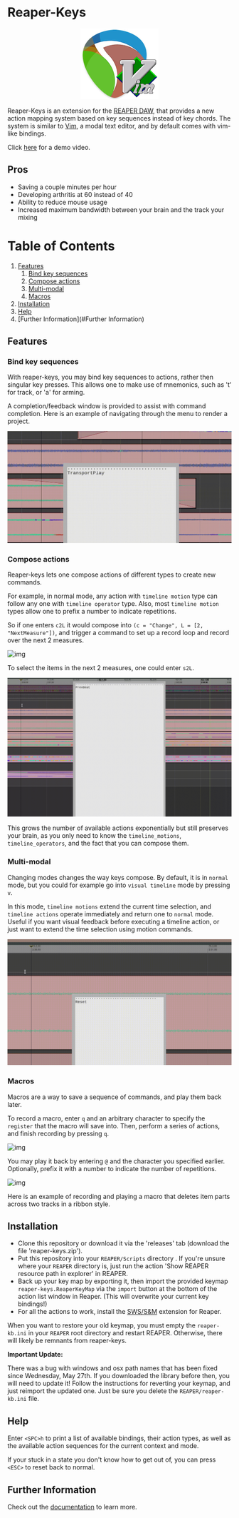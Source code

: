 # Reaper-Keys

<p align="center">
  <img src="img/reaper-keys.png">
</p>

Reaper-Keys is an extension for the [REAPER DAW](https://www.reaper.fm/), that provides a new action
mapping system based on key sequences instead of key chords. The system is
similar to [Vim](https://en.wikipedia.org/wiki/Vim_%28text_editor%29), a modal text editor, and by default comes with vim-like bindings.

Click [here](https://youtu.be/ChuZswEfQuo) for a demo video.

## Pros

- Saving a couple minutes per hour
- Developing arthritis at 60 instead of 40
- Ability to reduce mouse usage
- Increased maximum bandwidth between your brain and the track your mixing

# Table of Contents

  1.  [Features](#Features)
      1.  [Bind key sequences](#Bind-key-sequences)
      2.  [Compose actions](#Compose-actions)
      3.  [Multi-modal](#Multi-modal)
      4.  [Macros](#Macros)
  3.  [Installation](#Installation)
  4.  [Help](#Help)
  5.  [Further Information](#Further Information)


## Features

### Bind key sequences

With reaper-keys, you may bind key sequences to actions, rather then singular
key presses. This allows one to make use of mnemonics, such as 't' for track,
or 'a' for arming.

A completion/feedback window is provided to assist with command completion. Here
is an example of navigating through the menu to render a project.

![img](img/save.gif)

### Compose actions

Reaper-keys lets one compose actions of different types to create new commands.

For example, in normal mode, any action with `timeline motion` type can follow any one with `timeline operator` type. Also, most `timeline motion` types allow one to prefix a number to indicate repetitions.

So if one enters `c2L` it would compose into `(c = "Change", L = [2, "NextMeasure"])`,
and trigger a command to set up a record loop and record over the next 2 measures.

![img](img/change.gif)

To select the items in the next 2 measures, one could enter `s2L`.

![img](img/select.gif)

This grows the number of available actions exponentially but still preserves your
brain, as you only need to know the `timeline_motions`, `timeline_operators`, and
the fact that you can compose them.

### Multi-modal

Changing modes changes the way keys compose. By default, it is in `normal` mode, but you could for example go into `visual timeline` mode by pressing `v`.

In this mode, `timeline motions` extend the current time selection, and `timeline actions` operate immediately and return one to `normal` mode. Useful if you want
visual feedback before executing a timeline action, or just want to extend the
time selection using motion commands.

![img](img/mode.gif)

### Macros

Macros are a way to save a sequence of commands, and play them back later.

To record a macro, enter `q` and an arbitrary character to specify the `register` that
the macro will save into. Then, perform a series of actions, and finish
recording by pressing `q`.

![img](img/rec_macro.gif)

You may play it back by entering `@` and the character you specified earlier.
Optionally, prefix it with a number to indicate the number of repetitions.

![img](img/play_macro.gif)

Here is an example of recording and playing a macro that deletes item parts across
two tracks in a ribbon style.

## Installation

- Clone this repository or download it via the 'releases' tab (download the file 'reaper-keys.zip').
- Put this repository into your `REAPER/Scripts` directory . If you're unsure where your `REAPER` directory is, just run the action 'Show REAPER resource path in explorer' in REAPER.
- Back up your key map by exporting it, then import the provided keymap `reaper-keys.ReaperKeyMap` via the `import` button at the bottom of the action list window in Reaper. (This will overwrite your current key bindings!)
- For all the actions to work, install the [SWS/S&M](https://sws-extension.org/) extension for Reaper.

When you want to restore your old keymap, you must empty the `reaper-kb.ini` in your `REAPER` root directory and restart REAPER. Otherwise, there will likely be remnants from reaper-keys. 


**Important Update:**

There was a bug with windows and osx path names that has been fixed since Wednesday, May 27th. If you downloaded the library before then, you will need to update it!
Follow the instructions for reverting your keymap, and just reimport the updated one. Just be sure you delete the `REAPER/reaper-kb.ini` file.

## Help

Enter `<SPC>h` to print a list of available bindings, their action types, as well as the available
action sequences for the current context and mode.

If your stuck in a state you don't know how to get out of, you can press `<ESC>` to reset back to normal.

## Further Information

Check out the [documentation](https://gwatcha.github.io/reaper-keys) to learn more.
